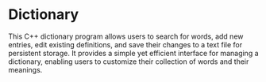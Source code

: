 # Dictionary
This C++ dictionary program allows users to search for words, add new entries, edit existing definitions, and save their changes to a text file for persistent storage. It provides a simple yet efficient interface for managing a dictionary, enabling users to customize their collection of words and their meanings.
